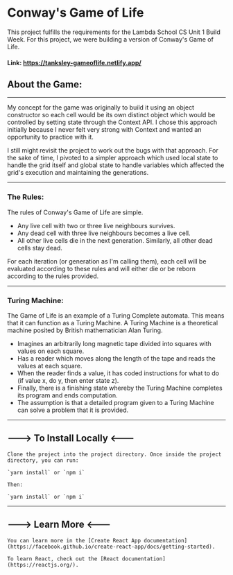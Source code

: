 # Conway's Game of Life

This project fulfills the requirements for the Lambda School CS Unit 1 Build Week. For this project, we were building a version of Conway's Game of Life.

#### Link: https://tanksley-gameoflife.netlify.app/

## About the Game:

---

My concept for the game was originally to build it using an object constructor so each cell would be its own distinct object which would be controlled by setting state through the Context API. I chose this approach initially because I never felt very strong with Context and wanted an opportunity to practice with it.

I still might revisit the project to work out the bugs with that approach. For the sake of time, I pivoted to a simpler approach which used local state to handle the grid itself and global state to handle variables which affected the grid's execution and maintaining the generations.

---

### The Rules:

The rules of Conway's Game of Life are simple.

<ul>
    <li>
    Any live cell with two or three live neighbours survives.
    </li>
    <li>
    Any dead cell with three live neighbours becomes a live
    cell.
    </li>
    <li>
    All other live cells die in the next generation.
    Similarly, all other dead cells stay dead.
    </li>
</ul>
For each iteration (or generation as I'm calling them), each
cell will be evaluated according to these rules and will
either die or be reborn according to the rules provided.

---

### Turing Machine:

The Game of Life is an example of a Turing Complete automata.
This means that it can function as a Turing Machine. A Turing
Machine is a theoretical machine posited by British
mathematician Alan Turing.

<ul>
<li>
    Imagines an arbitrarily long magnetic tape divided into
    squares with values on each square.
</li>
<li>
    Has a reader which moves along the length of the tape and
    reads the values at each square.
</li>
<li>
    When the reader finds a value, it has coded instructions
    for what to do (if value x, do y, then enter state z).
</li>
<li>
    Finally, there is a finishing state whereby the Turing
    Machine completes its program and ends computation.
</li>
<li>
    The assumption is that a detailed program given to a
    Turing Machine can solve a problem that it is provided.
</li>
</ul>

---

## ---> To Install Locally <---

```
Clone the project into the project directory. Once inside the project directory, you can run:

`yarn install` or `npm i`

Then:

`yarn install` or `npm i`
```

---

## ---> Learn More <---

```
You can learn more in the [Create React App documentation](https://facebook.github.io/create-react-app/docs/getting-started).

To learn React, check out the [React documentation](https://reactjs.org/).
```
